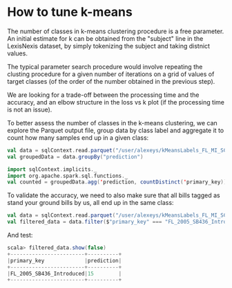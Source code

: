 # How to tune k-means

The number of classes in k-means clustering procedure is a free parameter. An initial estimate for k can be obtained from the 
"subject" line in the LexisNexis dataset, by simply tokenizing the subject and taking distnict values.

The typical parameter search procedure would involve repeating the clusting procedure for a given number of iterations
on a grid of values of target classes (of the order of the number obtained in the previous step).

We are looking for a trade-off between the processing time and the accuracy, and an elbow structure in the loss vs k plot 
(if the processing time is not an issue).

To better assess the number of classes in the k-means clustering, we can explore the Parquet output file,
group data by class label and aggregate it to count how many samples end up in a given class:

```scala
val data = sqlContext.read.parquet("/user/alexeys/kMeansLabels_FL_MI_SC").cache()
val groupedData = data.groupBy("prediction")

import sqlContext.implicits._
import org.apache.spark.sql.functions._
val counted = groupedData.agg('prediction, countDistinct('primary_key))
```

To validate the accuracy, we need to also make sure that all bills tagged as stand your ground bills by us, 
all end up in the same class:

```scala
val data = sqlContext.read.parquet("/user/alexeys/kMeansLabels_FL_MI_SC").cache()
val filtered_data = data.filter($"primary_key" === "FL_2005_SB436_Introduced") 
```

And test:

```scala
scala> filtered_data.show(false)
+------------------------+----------+
|primary_key             |prediction|
+------------------------+----------+
|FL_2005_SB436_Introduced|15        |
+------------------------+----------+
```
